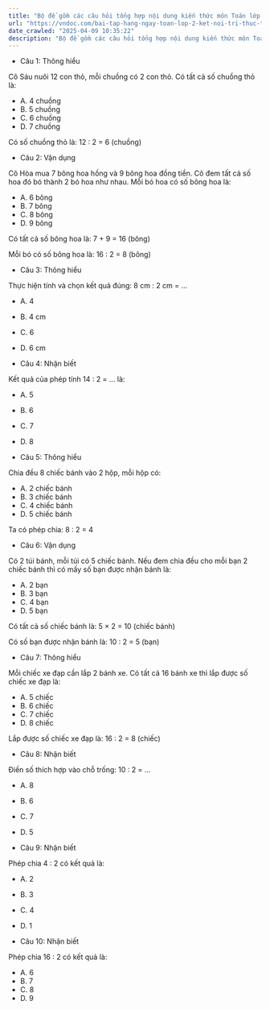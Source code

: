 ```yaml
---
title: "Bộ đề gồm các câu hỏi tổng hợp nội dung kiến thức môn Toán lớp 2 đã học ở Tuần 21 trong chương trình Toán lớp 2 Tập 2 Kết nối tri thức, giúp các em ôn tập và luyện giải các dạng bài tập Toán lớp 2. Mời các em cùng luyện tập."
url: "https://vndoc.com/bai-tap-hang-ngay-toan-lop-2-ket-noi-tri-thuc-tuan-21-thu-4-335758"
date_crawled: "2025-04-09 10:35:22"
description: "Bộ đề gồm các câu hỏi tổng hợp nội dung kiến thức môn Toán lớp 2 đã học ở Tuần 21 trong chương trình Toán lớp 2 Tập 2 Kết nối tri thức, giúp các em ôn tập và luyện giải các dạng bài tập Toán lớp 2. Mời các em cùng luyện tập."
---
```


* Câu 1:  Thông hiểu

Cô Sáu nuôi 12 con thỏ, mỗi chuồng có 2 con thỏ. Có tất cả số chuồng thỏ là:

  * A. 4 chuồng 
  * B. 5 chuồng 
  * C. 6 chuồng 
  * D. 7 chuồng 



Có số chuồng thỏ là: 12 : 2 = 6 (chuồng)

* Câu 2:  Vận dụng

Cô Hòa mua 7 bông hoa hồng và 9 bông hoa đồng tiền. Cô đem tất cả số hoa đó bó thành 2 bó hoa như nhau. Mỗi bó hoa có số bông hoa là:

  * A. 6 bông 
  * B. 7 bông 
  * C. 8 bông 
  * D. 9 bông 



Có tất cả số bông hoa là: 7 + 9 = 16 (bông)

Mỗi bó có số bông hoa là: 16 : 2 = 8 (bông)

* Câu 3:  Thông hiểu

Thực hiện tính và chọn kết quả đúng: 8 cm : 2 cm = ...

  * A. 4 
  * B. 4 cm 
  * C. 6 
  * D. 6 cm 



* Câu 4:  Nhận biết

Kết quả của phép tính 14 : 2 = ... là:

  * A. 5 
  * B. 6 
  * C. 7 
  * D. 8 



* Câu 5:  Thông hiểu

Chia đều 8 chiếc bánh vào 2 hộp, mỗi hộp có:

  * A. 2 chiếc bánh 
  * B. 3 chiếc bánh 
  * C. 4 chiếc bánh 
  * D. 5 chiếc bánh 



Ta có phép chia: 8 : 2 = 4

* Câu 6:  Vận dụng

Có 2 túi bánh, mỗi túi có 5 chiếc bánh. Nếu đem chia đều cho mỗi bạn 2 chiếc bánh thì có mấy số bạn được nhận bánh là:

  * A. 2 bạn 
  * B. 3 bạn 
  * C. 4 bạn 
  * D. 5 bạn 



Có tất cả số chiếc bánh là: 5 × 2 = 10 (chiếc bánh)

Có số bạn được nhận bánh là: 10 : 2 = 5 (bạn)

* Câu 7:  Thông hiểu

Mỗi chiếc xe đạp cần lắp 2 bánh xe. Có tất cả 16 bánh xe thì lắp được số chiếc xe đạp là:

  * A. 5 chiếc 
  * B. 6 chiếc 
  * C. 7 chiếc 
  * D. 8 chiếc 



Lắp được số chiếc xe đạp là: 16 : 2 = 8 (chiếc)

* Câu 8:  Nhận biết

Điền số thích hợp vào chỗ trống: 10 : 2 = ...

  * A. 8 
  * B. 6 
  * C. 7 
  * D. 5 



* Câu 9:  Nhận biết

Phép chia 4 : 2 có kết quả là:

  * A. 2 
  * B. 3 
  * C. 4 
  * D. 1 



* Câu 10:  Nhận biết

Phép chia 16 : 2 có kết quả là:

  * A. 6 
  * B. 7 
  * C. 8 
  * D. 9 


